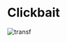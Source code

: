 # Clickbait

![transf](https://user-images.githubusercontent.com/53828613/162641077-0c343aaf-599b-4bde-be10-4b99d9773420.png)
